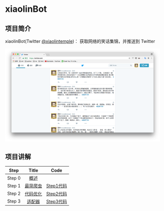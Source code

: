 # xiaolinBot

## 项目简介

xiaolinBot(Twitter  [@xiaolintemple](https://twitter.com/xiaolintemple))： 获取网络的笑话集锦，并推送到 Twitter

![截图](https://github.com/bonfy/xiaolinBot/blob/master/screen/xiaolin.png)

## 项目讲解

| Step  | Title  | Code  |
| :------:  | :----:  | :----:  |
| Step 0    | [概述](https://github.com/bonfy/xiaolinBot/blob/master/Lessons/Step0.md)    |       |
| Step 1    | [最简爬虫](https://github.com/bonfy/xiaolinBot/blob/master/Lessons/Step1.md) |   [Step1代码](https://github.com/bonfy/xiaolinBot/tree/step1)   |
| Step 2    | [代码优化](https://github.com/bonfy/xiaolinBot/blob/master/Lessons/Step2.md) |  [Step2代码](https://github.com/bonfy/xiaolinBot/tree/step2)  |
| Step 3    | [适配器](https://github.com/bonfy/xiaolinBot/blob/master/Lessons/Step3.md)   |  [Step3代码](https://github.com/bonfy/xiaolinBot/tree/step3)  |
